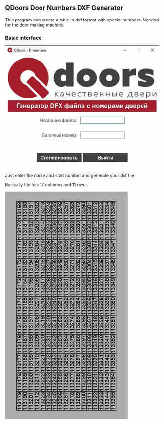 <h2>QDoors Door Numbers DXF Generator</h2>
<p>This program can create a table in dxf format with special numbers. Needed for the door making machine.</p>

<h3>Basic interface</h3>
<img src="img/UIpreview.jpg" >

<p>Just enter file name and start number and generate your dxf file.</p>

<p>Basically file has 17 columns and 11 rows.</p>
<img src="img/preview.jpg">
